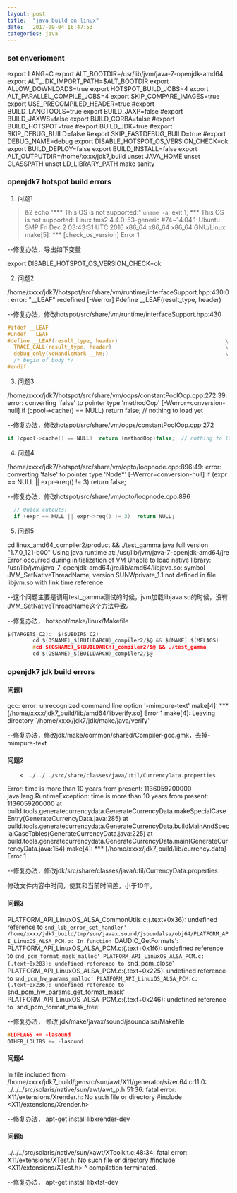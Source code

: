 ```yaml
---
layout: post
title:  "java build on linux"
date:   2017-09-04 16:47:53
categories: java
---
```

### set enverioment

export LANG=C
export ALT_BOOTDIR=/usr/lib/jvm/java-7-openjdk-amd64
export ALT_JDK_IMPORT_PATH=$ALT_BOOTDIR
export ALLOW_DOWNLOADS=true
export HOTSPOT_BUILD_JOBS=4
export ALT_PARALLEL_COMPILE_JOBS=4
export SKIP_COMPARE_IMAGES=true
export USE_PRECOMPILED_HEADER=true
#export BUILD_LANGTOOLS=true
export BUILD_JAXP=false
#export BUILD_JAXWS=false
export BUILD_CORBA=false
#export BUILD_HOTSPOT=true
#export BUILD_JDK=true
#export SKIP_DEBUG_BUILD=false
#export SKIP_FASTDEBUG_BUILD=true
#export DEBUG_NAME=debug
export DISABLE_HOTSPOT_OS_VERSION_CHECK=ok
export BUILD_DEPLOY=false
export BUILD_INSTALL=false
export ALT_OUTPUTDIR=/home/xxxx/jdk7_build
unset JAVA_HOME
unset CLASSPATH
unset LD_LIBRARY_PATH
make sanity


### openjdk7 hotspot build errors

1. 问题1  

>&2 echo "*** This OS is not supported:" `uname -a`; exit 1;
*** This OS is not supported: Linux tms2 4.4.0-53-generic #74~14.04.1-Ubuntu SMP Fri Dec 2 03:43:31 UTC 2016 x86_64 x86_64 x86_64 GNU/Linux
make[5]: *** [check_os_version] Error 1

--修复办法，导出如下变量

export DISABLE_HOTSPOT_OS_VERSION_CHECK=ok

2. 问题2 

/home/xxxx/jdk7/hotspot/src/share/vm/runtime/interfaceSupport.hpp:430:0: error: "__LEAF" redefined [-Werror]
 #define __LEAF(result_type, header) 

--修复办法，修改hotspot/src/share/vm/runtime/interfaceSupport.hpp:430
```c
#ifdef __LEAF
#undef __LEAF
#define __LEAF(result_type, header)                                  \
  TRACE_CALL(result_type, header)                                    \
  debug_only(NoHandleMark __hm;)                                     \
  /* begin of body */
#endif
```

3. 问题3

/home/xxxx/jdk7/hotspot/src/share/vm/oops/constantPoolOop.cpp:272:39: error: converting 'false' to pointer type 'methodOop' [-Werror=conversion-null]
   if (cpool->cache() == NULL)  return false;  // nothing to load yet

--修复办法，修改hotspot/src/share/vm/oops/constantPoolOop.cpp:272

```c
if (cpool->cache() == NULL)  return (methodOop)false;  // nothing to load yet
```

4. 问题4 

/home/xxxx/jdk7/hotspot/src/share/vm/opto/loopnode.cpp:896:49: error: converting 'false' to pointer type 'Node*' [-Werror=conversion-null]
   if (expr == NULL || expr->req() != 3)  return false;

--修复办法，修改hotspot/src/share/vm/opto/loopnode.cpp:896

```c
  // Quick cutouts:
  if (expr == NULL || expr->req() != 3)  return NULL;
```

5. 问题5 

cd linux_amd64_compiler2/product && ./test_gamma
java full version "1.7.0_121-b00"
Using java runtime at: /usr/lib/jvm/java-7-openjdk-amd64/jre
Error occurred during initialization of VM
Unable to load native library: /usr/lib/jvm/java-7-openjdk-amd64/jre/lib/amd64/libjava.so: symbol JVM_SetNativeThreadName, version SUNWprivate_1.1 not defined in file libjvm.so with link time reference

--这个问题主要是调用test_gamma测试的时候，jvm加载libjava.so的时候，没有JVM_SetNativeThreadName这个方法导致。

--修复办法， hotspot/make/linux/Makefile

```c
$(TARGETS_C2):  $(SUBDIRS_C2)
        cd $(OSNAME)_$(BUILDARCH)_compiler2/$@ && $(MAKE) $(MFLAGS)
        #cd $(OSNAME)_$(BUILDARCH)_compiler2/$@ && ./test_gamma
        cd $(OSNAME)_$(BUILDARCH)_compiler2/$@
```

### openjdk7 jdk build errors

#### 问题1

gcc: error: unrecognized command line option '-mimpure-text'
make[4]: *** [/home/xxxx/jdk7_build/lib/amd64/libverify.so] Error 1
make[4]: Leaving directory `/home/xxxx/jdk7/jdk/make/java/verify'


--修复办法，修改jdk/make/common/shared/Compiler-gcc.gmk，去掉-mimpure-text

#### 问题2

		< ../../../src/share/classes/java/util/CurrencyData.properties
Error: time is more than 10 years from present: 1136059200000
java.lang.RuntimeException: time is more than 10 years from present: 1136059200000
	at build.tools.generatecurrencydata.GenerateCurrencyData.makeSpecialCaseEntry(GenerateCurrencyData.java:285)
	at build.tools.generatecurrencydata.GenerateCurrencyData.buildMainAndSpecialCaseTables(GenerateCurrencyData.java:225)
	at build.tools.generatecurrencydata.GenerateCurrencyData.main(GenerateCurrencyData.java:154)
make[4]: *** [/home/xxxx/jdk7_build/lib/currency.data] Error 1

--修复办法，修改jdk/src/share/classes/java/util/CurrencyData.properties

修改文件内容中时间，使其和当前时间差，小于10年。

#### 问题3

PLATFORM_API_LinuxOS_ALSA_CommonUtils.c:(.text+0x36): undefined reference to `snd_lib_error_set_handler'
/home/xxxx/jdk7_build/tmp/sun/javax.sound/jsoundalsa/obj64/PLATFORM_API_LinuxOS_ALSA_PCM.o: In function `DAUDIO_GetFormats':
PLATFORM_API_LinuxOS_ALSA_PCM.c:(.text+0x1f6): undefined reference to `snd_pcm_format_mask_malloc'
PLATFORM_API_LinuxOS_ALSA_PCM.c:(.text+0x203): undefined reference to `snd_pcm_close'
PLATFORM_API_LinuxOS_ALSA_PCM.c:(.text+0x225): undefined reference to `snd_pcm_hw_params_malloc'
PLATFORM_API_LinuxOS_ALSA_PCM.c:(.text+0x236): undefined reference to `snd_pcm_hw_params_get_format_mask'
PLATFORM_API_LinuxOS_ALSA_PCM.c:(.text+0x246): undefined reference to `snd_pcm_format_mask_free'


--修复办法， 修改 jdk/make/javax/sound/jsoundalsa/Makefile
```c
#LDFLAGS += -lasound
OTHER_LDLIBS += -lasound
```

#### 问题4

In file included from /home/xxxx/jdk7_build/gensrc/sun/awt/X11/generator/sizer.64.c:11:0:
../../../src/solaris/native/sun/awt/awt_p.h:51:36: fatal error: X11/extensions/Xrender.h: No such file or directory
 #include <X11/extensions/Xrender.h>
 
--修复办法， apt-get install libxrender-dev

#### 问题5

../../../src/solaris/native/sun/xawt/XToolkit.c:48:34: fatal error: X11/extensions/XTest.h: No such file or directory
 #include <X11/extensions/XTest.h>
                                  ^
compilation terminated.

--修复办法， apt-get install libxtst-dev
